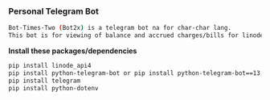 ### Personal Telegram Bot

```sh
Bot-Times-Two (Bot2x) is a telegram bot na for char-char lang.
This bot is for viewing of balance and accrued charges/bills for linode.....
```

**Install these packages/dependencies**
```sh
pip install linode_api4
pip install python-telegram-bot or pip install python-telegram-bot==13.7
pip install telegram
pip install python-dotenv
```

